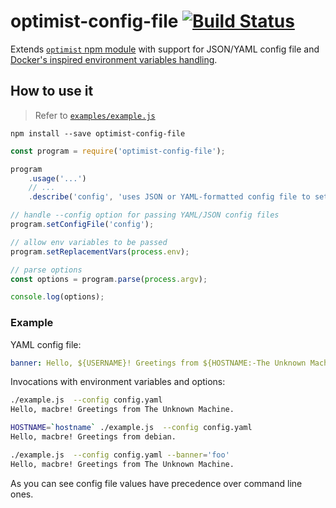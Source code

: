 # optimist-config-file [![Build Status](https://travis-ci.org/macbre/optimist-config-file.svg?branch=master)](https://travis-ci.org/macbre/optimist-config-file)

Extends [`optimist` npm module](https://www.npmjs.com/package/optimist) with support for JSON/YAML config file and [Docker's inspired environment variables handling](https://docs.docker.com/compose/environment-variables/).

## How to use it

> Refer to [`examples/example.js`](https://github.com/macbre/optimist-config-file/blob/master/examples/example.js)

```
npm install --save optimist-config-file
```

```js
const program = require('optimist-config-file');

program
	.usage('...')
	// ...
	.describe('config', 'uses JSON or YAML-formatted config file to set parameters').string('config');

// handle --config option for passing YAML/JSON config files
program.setConfigFile('config');

// allow env variables to be passed
program.setReplacementVars(process.env);

// parse options
const options = program.parse(process.argv);

console.log(options);
```

### Example

YAML config file:

```yaml
banner: Hello, ${USERNAME}! Greetings from ${HOSTNAME:-The Unknown Machine}.
```

Invocations with environment variables and options:

```sh
./example.js  --config config.yaml
Hello, macbre! Greetings from The Unknown Machine.

HOSTNAME=`hostname` ./example.js  --config config.yaml
Hello, macbre! Greetings from debian.

./example.js  --config config.yaml --banner='foo'
Hello, macbre! Greetings from The Unknown Machine.
```

As you can see config file values have precedence over command line ones.
